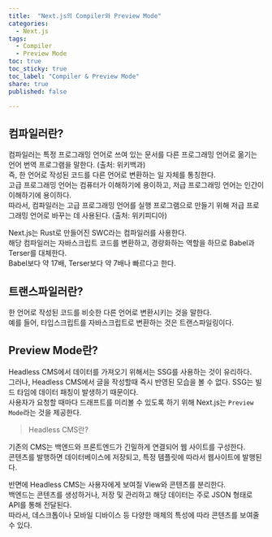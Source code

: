 ```yaml
---
title:  "Next.js의 Compiler와 Preview Mode"
categories: 
  - Next.js
tags:
  - Compiler
  - Preview Mode
toc: true
toc_sticky: true
toc_label: "Compiler & Preview Mode"
share: true
published: false

---
```


## 컴파일러란?
컴파일러는 특정 프로그래밍 언어로 쓰여 있는 문서를 다른 프로그래밍 언어로 옮기는 언어 번역 프로그램을 말한다. (출처: 위키백과)   
즉, 한 언어로 작성된 코드를 다른 언어로 변환하는 일 자체를 통칭한다.  
고급 프로그래밍 언어는 컴퓨터가 이해하기에 용이하고, 저급 프로그래밍 언어는 인간이 이해하기에 용이하다.  
따라서, 컴파일러는 고급 프로그래밍 언어를 실행 프로그램으로 만들기 위해 저급 프로그래밍 언어로 바꾸는 데 사용된다. (출처: 위키피디아)  

Next.js는 Rust로 만들어진 SWC라는 컴파일러를 사용한다.  
해당 컴파일러는 자바스크립트 코드를 변환하고, 경량화하는 역할을 하므로 Babel과 Terser를 대체한다.   
Babel보다 약 17배, Terser보다 약 7배나 빠르다고 한다.  

## 트랜스파일러란?
한 언어로 작성된 코드를 비슷한 다른 언어로 변환시키는 것을 말한다.  
예를 들어, 타입스크립트를 자바스크립트로 변환하는 것은 트랜스파일링이다.  

## Preview Mode란?
Headless CMS에서 데이터를 가져오기 위해서는 SSG를 사용하는 것이 유리하다.    
그러나, Headless CMS에서 글을 작성할때 즉시 반영된 모습을 볼 수 없다. SSG는 빌드 타임에 데이터 패칭이 발생하기 때문이다.  
사용자가 요청할 때마다 드래프트를 미리볼 수 있도록 하기 위해 Next.js는 `Preview Mode`라는 것을 제공한다.  

> Headless CMS란?

기존의 CMS는 백엔드와 프론트엔드가 긴밀하게 연결되어 웹 사이트를 구성한다.  
콘텐츠를 발행하면 데이터베이스에 저장되고, 특정 템플릿에 따라서 웹사이트에 발행된다.  

반면에 Headless CMS는 사용자에게 보여질 View와 콘텐츠를 분리한다.  
백엔드는 콘텐츠를 생성하거나, 저장 및 관리하고 해당 데이터는 주로 JSON 형태로 API를 통해 전달된다.  
따라서, 데스크톱이나 모바일 디바이스 등 다양한 매체의 특성에 따라 콘텐츠를 보여줄 수 있다. 


